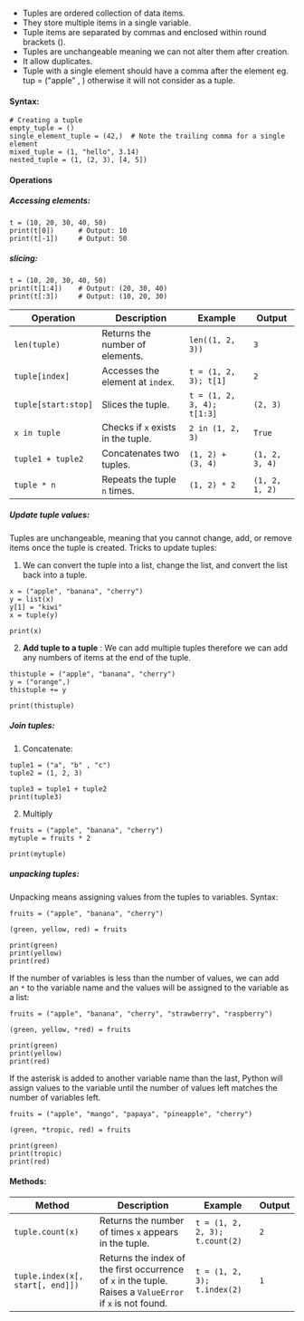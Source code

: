 - Tuples are ordered collection of data items. 
- They store multiple items in a single variable. 
- Tuple items are separated by commas and enclosed within round brackets (). 
- Tuples are unchangeable meaning we can not alter them after creation.
- It allow duplicates.
- Tuple with a single element should have a comma after the element eg.
  tup = ("apple" , ) otherwise it will not consider as a tuple.


#### Syntax:
```
# Creating a tuple
empty_tuple = ()
single_element_tuple = (42,)  # Note the trailing comma for a single element
mixed_tuple = (1, "hello", 3.14)
nested_tuple = (1, (2, 3), [4, 5])
```

#### Operations
##### Accessing elements:
```
t = (10, 20, 30, 40, 50)
print(t[0])      # Output: 10
print(t[-1])     # Output: 50
```
##### slicing:
```
t = (10, 20, 30, 40, 50)
print(t[1:4])    # Output: (20, 30, 40)
print(t[:3])     # Output: (10, 20, 30)
```


| **Operation**       | **Description**                    | **Example**                | **Output**     |
| ------------------- | ---------------------------------- | -------------------------- | -------------- |
| `len(tuple)`        | Returns the number of elements.    | `len((1, 2, 3))`           | `3`            |
| `tuple[index]`      | Accesses the element at `index`.   | `t = (1, 2, 3); t[1]`      | `2`            |
| `tuple[start:stop]` | Slices the tuple.                  | `t = (1, 2, 3, 4); t[1:3]` | `(2, 3)`       |
| `x in tuple`        | Checks if `x` exists in the tuple. | `2 in (1, 2, 3)`           | `True`         |
| `tuple1 + tuple2`   | Concatenates two tuples.           | `(1, 2) + (3, 4)`          | `(1, 2, 3, 4)` |
| `tuple * n`         | Repeats the tuple `n` times.       | `(1, 2) * 2`               | `(1, 2, 1, 2)` |
##### Update tuple values:
Tuples are unchangeable, meaning that you cannot change, add, or remove items once the tuple is created.
Tricks to update tuples:
1. We can convert the tuple into a list, change the list, and convert the list back into a tuple.
```
x = ("apple", "banana", "cherry")  
y = list(x)  
y[1] = "kiwi"  
x = tuple(y)  
  
print(x)
```
2. **Add tuple to a tuple** :  We can add multiple tuples therefore we can add any numbers of items at the end of the tuple.
```
thistuple = ("apple", "banana", "cherry")  
y = ("orange",)  
thistuple += y  
  
print(thistuple)
```

##### Join tuples:
1. Concatenate:
```
tuple1 = ("a", "b" , "c")  
tuple2 = (1, 2, 3)  
  
tuple3 = tuple1 + tuple2  
print(tuple3)
```
2. Multiply
```
fruits = ("apple", "banana", "cherry")  
mytuple = fruits * 2  
  
print(mytuple)
```

##### unpacking tuples:
Unpacking means assigning values from the tuples to variables.
Syntax:
```
fruits = ("apple", "banana", "cherry")  
  
(green, yellow, red) = fruits  
  
print(green)  
print(yellow)  
print(red)
```
If the number of variables is less than the number of values, we can add an `*` to the variable name and the values will be assigned to the variable as a list:
```
fruits = ("apple", "banana", "cherry", "strawberry", "raspberry")  
  
(green, yellow, *red) = fruits  
  
print(green)  
print(yellow)  
print(red)
```
If the asterisk is added to another variable name than the last, Python will assign values to the variable until the number of values left matches the number of variables left.
```
fruits = ("apple", "mango", "papaya", "pineapple", "cherry")  
  
(green, *tropic, red) = fruits  
  
print(green)  
print(tropic)  
print(red)
```
#### Methods:
|**Method**|**Description**|**Example**|**Output**|
|---|---|---|---|
|`tuple.count(x)`|Returns the number of times `x` appears in the tuple.|`t = (1, 2, 2, 3); t.count(2)`|`2`|
|`tuple.index(x[, start[, end]])`|Returns the index of the first occurrence of `x` in the tuple. Raises a `ValueError` if `x` is not found.|`t = (1, 2, 3); t.index(2)`|`1`|
